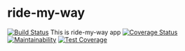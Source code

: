 # ride-my-way
[![Build Status](https://travis-ci.com/smithwike/ride-my-way.svg?branch=develop)](https://travis-ci.com/smithwike/ride-my-way)
This is ride-my-way app
[![Coverage Status](https://coveralls.io/repos/github/smithwike/ride-my-way/badge.svg?branch=develop)](https://coveralls.io/github/smithwike/ride-my-way?branch=develop)
[![Maintainability](https://api.codeclimate.com/v1/badges/f23837e800b23601439e/maintainability)](https://codeclimate.com/github/smithwike/ride-my-way/maintainability)
[![Test Coverage](https://api.codeclimate.com/v1/badges/f23837e800b23601439e/test_coverage)](https://codeclimate.com/github/smithwike/ride-my-way/test_coverage)
